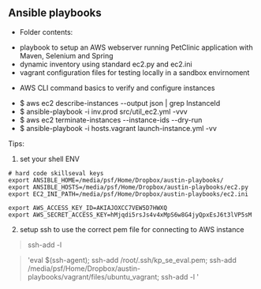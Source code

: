 Ansible playbooks
-----------------

- Folder contents:
* playbook to setup an AWS webserver running PetClinic application with Maven, Selenium and Spring 
* dynamic inventory using standard ec2.py and ec2.ini
* vagrant configuration files for testing locally in a sandbox envirnoment

- AWS CLI command basics to verify and configure instances
* $ aws ec2 describe-instances --output json | grep InstanceId
* $ ansible-playbook -i inv.prod src/util_ec2.yml -vvv
* $ aws ec2 terminate-instances --instance-ids <i-xxxxx i-xxxxx> --dry-run
* $ ansible-playbook -i hosts.vagrant launch-instance.yml -vv 

Tips: 
1. set your shell ENV 
~~~ 
# hard code skillseval keys
export ANSIBLE_HOME=/media/psf/Home/Dropbox/austin-playbooks/
export ANSIBLE_HOSTS=/media/psf/Home/Dropbox/austin-playbooks/ec2.py
export EC2_INI_PATH=/media/psf/Home/Dropbox/austin-playbooks/ec2.ini

export AWS_ACCESS_KEY_ID=AKIAJOXCC7VEW5D7HWXQ
export AWS_SECRET_ACCESS_KEY=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
~~~

2. setup ssh to use the correct pem file for connecting to AWS instance

> ssh-add -l

> 'eval \$(ssh-agent); ssh-add /root/.ssh/kp_se_eval.pem; ssh-add /media/psf/Home/Dropbox/austin-playbooks/vagrant/files/ubuntu_vagrant; ssh-add -l '